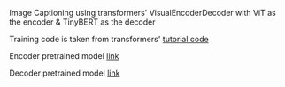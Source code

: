Image Captioning using transformers' VisualEncoderDecoder with ViT as the encoder & TinyBERT as the decoder

Training code is taken from transformers' [tutorial code](https://github.com/huggingface/transformers/tree/main/examples/flax/image-captioning)

Encoder pretrained model [link](https://huggingface.co/google/vit-base-patch16-224-in21k)

Decoder pretrained model [link](https://huggingface.co/huawei-noah/TinyBERT_General_4L_312D)

